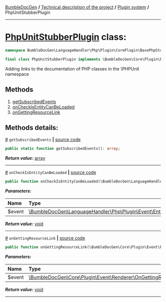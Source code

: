[BumbleDocGen](/docs/README.md) **/**
[Technical description of the project](/docs/tech/readme.md) **/**
[Plugin system](/docs/tech/04_pluginSystem.md) **/**
PhpUnitStubberPlugin

---


# [PhpUnitStubberPlugin](https://github.com/bumble-tech/bumble-doc-gen/blob/master/src/LanguageHandler/Php/Plugin/CorePlugin/BasePhpStubber/PhpUnitStubberPlugin.php#L14) class:

```php
namespace BumbleDocGen\LanguageHandler\Php\Plugin\CorePlugin\BasePhpStubber;

final class PhpUnitStubberPlugin implements \BumbleDocGen\Core\Plugin\PluginInterface, \Symfony\Component\EventDispatcher\EventSubscriberInterface
```
Adding links to the documentation of PHP classes in the \PHPUnit namespace

## Methods

1. [getSubscribedEvents](#mgetsubscribedevents) 
1. [onCheckIsEntityCanBeLoaded](#moncheckisentitycanbeloaded) 
1. [onGettingResourceLink](#mongettingresourcelink) 

## Methods details:

<a name="mgetsubscribedevents" href="#mgetsubscribedevents">#</a> `getSubscribedEvents`  **|** [source code](https://github.com/bumble-tech/bumble-doc-gen/blob/master/src/LanguageHandler/Php/Plugin/CorePlugin/BasePhpStubber/PhpUnitStubberPlugin.php#L16)
```php
public static function getSubscribedEvents(): array;
```

***Return value:*** [array](https://www.php.net/manual/en/language.types.array.php)

---

<a name="moncheckisentitycanbeloaded" href="#moncheckisentitycanbeloaded">#</a> `onCheckIsEntityCanBeLoaded`  **|** [source code](https://github.com/bumble-tech/bumble-doc-gen/blob/master/src/LanguageHandler/Php/Plugin/CorePlugin/BasePhpStubber/PhpUnitStubberPlugin.php#L39)
```php
public function onCheckIsEntityCanBeLoaded(\BumbleDocGen\LanguageHandler\Php\Plugin\Event\Entity\OnCheckIsEntityCanBeLoaded $event): void;
```

***Parameters:***

| Name | Type | Description |
|:-|:-|:-|
$event | [\BumbleDocGen\LanguageHandler\Php\Plugin\Event\Entity\OnCheckIsEntityCanBeLoaded](https://github.com/bumble-tech/bumble-doc-gen/blob/master/src/LanguageHandler/Php/Plugin/Event/Entity/OnCheckIsEntityCanBeLoaded.php) | - |

***Return value:*** [void](https://www.php.net/manual/en/language.types.void.php)

---

<a name="mongettingresourcelink" href="#mongettingresourcelink">#</a> `onGettingResourceLink`  **|** [source code](https://github.com/bumble-tech/bumble-doc-gen/blob/master/src/LanguageHandler/Php/Plugin/CorePlugin/BasePhpStubber/PhpUnitStubberPlugin.php#L24)
```php
public function onGettingResourceLink(\BumbleDocGen\Core\Plugin\Event\Renderer\OnGettingResourceLink $event): void;
```

***Parameters:***

| Name | Type | Description |
|:-|:-|:-|
$event | [\BumbleDocGen\Core\Plugin\Event\Renderer\OnGettingResourceLink](https://github.com/bumble-tech/bumble-doc-gen/blob/master/src/Core/Plugin/Event/Renderer/OnGettingResourceLink.php) | - |

***Return value:*** [void](https://www.php.net/manual/en/language.types.void.php)

---
